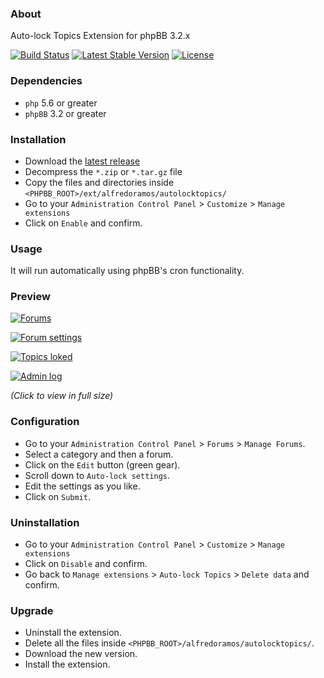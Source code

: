 ### About

Auto-lock Topics Extension for phpBB 3.2.x

[![Build Status](https://img.shields.io/travis/AlfredoRamos/phpbb-ext-auto-lock-topics.svg?style=flat-square&maxAge=3600)](https://travis-ci.org/AlfredoRamos/phpbb-ext-auto-lock-topics) [![Latest Stable Version](https://img.shields.io/github/tag/AlfredoRamos/phpbb-ext-auto-lock-topics.svg?label=stable&style=flat-square&maxAge=3600)](https://github.com/AlfredoRamos/phpbb-ext-auto-lock-topics/releases) [![License](https://img.shields.io/github/license/AlfredoRamos/phpbb-ext-auto-lock-topics.svg?style=flat-square)](https://raw.githubusercontent.com/AlfredoRamos/phpbb-ext-auto-lock-topics/master/LICENSE)

### Dependencies

- `php` 5.6 or greater
- `phpBB` 3.2 or greater

### Installation

- Download the [latest release](https://github.com/AlfredoRamos/phpbb-ext-auto-lock-topics/releases)
- Decompress the `*.zip` or `*.tar.gz` file
- Copy the files and directories inside `<PHPBB_ROOT>/ext/alfredoramos/autolocktopics/`
- Go to your `Administration Control Panel` > `Customize` > `Manage extensions`
- Click on `Enable` and confirm.

### Usage

It will run automatically using phpBB's cron functionality.

### Preview

[![Forums](https://i.imgur.com/aBjwVBpm.png)](https://i.imgur.com/aBjwVBp.png)

[![Forum settings](https://i.imgur.com/OjCc15nm.png)](https://i.imgur.com/OjCc15n.png)

[![Topics loked](https://i.imgur.com/qSPIC67m.png)](https://i.imgur.com/qSPIC67.png)

[![Admin log](https://i.imgur.com/qPtS19im.png)](https://i.imgur.com/qPtS19i.png)

*(Click to view in full size)*

### Configuration

- Go to your `Administration Control Panel` > `Forums` > `Manage Forums`.
- Select a category and then a forum.
- Click on the `Edit` button (green gear).
- Scroll down to `Auto-lock settings`.
- Edit the settings as you like.
- Click on `Submit`.

### Uninstallation

- Go to your `Administration Control Panel` > `Customize` > `Manage extensions`
- Click on `Disable` and confirm.
- Go back to `Manage extensions` > `Auto-lock Topics` > `Delete data` and confirm.

### Upgrade

- Uninstall the extension.
- Delete all the files inside `<PHPBB_ROOT>/alfredoramos/autolocktopics/`.
- Download the new version.
- Install the extension.

